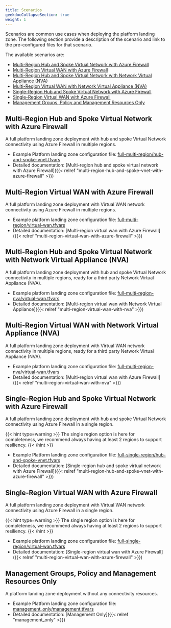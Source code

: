 ```yaml
---
title: Scenarios
geekdocCollapseSection: true
weight: 1
---
```


Scenarios are common use cases when deploying the platform landing zone. The following section provide a description of the scenario and link to the pre-configured files for that scenario.

The available scenarios are:

* [Multi-Region Hub and Spoke Virtual Network with Azure Firewall](#multi-region-hub-and-spoke-virtual-network-with-azure-firewall)
* [Multi-Region Virtual WAN with Azure Firewall](#multi-region-virtual-wan-with-azure-firewall)
* [Multi-Region Hub and Spoke Virtual Network with Network Virtual Appliance (NVA)](#multi-region-hub-and-spoke-virtual-network-with-network-virtual-appliance-nva)
* [Multi-Region Virtual WAN with Network Virtual Appliance (NVA)](#multi-region-virtual-wan-with-network-virtual-appliance-nva)
* [Single-Region Hub and Spoke Virtual Network with Azure Firewall](#single-region-hub-and-spoke-virtual-network-with-azure-firewall)
* [Single-Region Virtual WAN with Azure Firewall](#single-region-virtual-wan-with-azure-firewall)
* [Management Groups, Policy and Management Resources Only](#management-groups-policy-and-management-resources-only)

## Multi-Region Hub and Spoke Virtual Network with Azure Firewall

A full platform landing zone deployment with hub and spoke Virtual Network connectivity using Azure Firewall in multiple regions.

* Example Platform landing zone configuration file: [full-multi-region/hub-and-spoke-vnet.tfvars](https://raw.githubusercontent.com/Azure/alz-terraform-accelerator/refs/heads/main/templates/platform_landing_zone/examples/full-multi-region/hub-and-spoke-vnet.tfvars)
* Detailed documentation: [Multi-region hub and spoke virtual network with Azure Firewall]({{< relref "multi-region-hub-and-spoke-vnet-with-azure-firewall" >}})

## Multi-Region Virtual WAN with Azure Firewall

A full platform landing zone deployment with Virtual WAN network connectivity using Azure Firewall in multiple regions.

* Example platform landing zone configuration file: [full-multi-region/virtual-wan.tfvars](https://raw.githubusercontent.com/Azure/alz-terraform-accelerator/refs/heads/main/templates/platform_landing_zone/examples/full-multi-region/virtual-wan.tfvars)
* Detailed documentation: [Multi-region virtual wan with Azure Firewall]({{< relref "multi-region-virtual-wan-with-azure-firewall" >}})

## Multi-Region Hub and Spoke Virtual Network with Network Virtual Appliance (NVA)

A full platform landing zone deployment with hub and spoke Virtual Network connectivity in multiple regions, ready for a third party Network Virtual Appliance (NVA).

* Example platform landing zone configuration file: [full-multi-region-nva/virtual-wan.tfvars](https://raw.githubusercontent.com/Azure/alz-terraform-accelerator/refs/heads/main/templates/platform_landing_zone/examples/full-multi-region-nva/virtual-wan.tfvars)
* Detailed documentation: [Multi-region virtual wan with Network Virtual Appliance]({{< relref "multi-region-virtual-wan-with-nva" >}})

## Multi-Region Virtual WAN with Network Virtual Appliance (NVA)

A full platform landing zone deployment with Virtual WAN network connectivity in multiple regions, ready for a third party Network Virtual Appliance (NVA).

* Example platform landing zone configuration file: [full-multi-region-nva/virtual-wan.tfvars](https://raw.githubusercontent.com/Azure/alz-terraform-accelerator/refs/heads/main/templates/platform_landing_zone/examples/full-multi-region-nva/virtual-wan.tfvars)
* Detailed documentation: [Multi-region virtual wan with Azure Firewall]({{< relref "multi-region-virtual-wan-with-nva" >}})

## Single-Region Hub and Spoke Virtual Network with Azure Firewall

A full platform landing zone deployment with hub and spoke Virtual Network connectivity using Azure Firewall in a single region.

{{< hint type=warning >}}
The single region option is here for completeness, we recommend always having at least 2 regions to support resiliency.
{{< /hint >}}

* Example Platform landing zone configuration file: [full-single-region/hub-and-spoke-vnet.tfvars](https://raw.githubusercontent.com/Azure/alz-terraform-accelerator/refs/heads/main/templates/platform_landing_zone/examples/full-single-region/hub-and-spoke-vnet.tfvars)
* Detailed documentation: [Single-region hub and spoke virtual network with Azure Firewall]({{< relref "multi-region-hub-and-spoke-vnet-with-azure-firewall" >}})

## Single-Region Virtual WAN with Azure Firewall

A full platform landing zone deployment with Virtual WAN network connectivity using Azure Firewall in a single region.

{{< hint type=warning >}}
The single region option is here for completeness, we recommend always having at least 2 regions to support resiliency.
{{< /hint >}}

* Example platform landing zone configuration file: [full-single-region/virtual-wan.tfvars](https://raw.githubusercontent.com/Azure/alz-terraform-accelerator/refs/heads/main/templates/platform_landing_zone/examples/full-single-region/virtual-wan.tfvars)
* Detailed documentation: [Single-region virtual wan with Azure Firewall]({{< relref "multi-region-virtual-wan-with-azure-firewall" >}})

## Management Groups, Policy and Management Resources Only

A platform landing zone deployment without any connectivity resources.

* Example Platform landing zone configuration file: [management_only/management.tfvars](https://raw.githubusercontent.com/Azure/alz-terraform-accelerator/refs/heads/main/templates/platform_landing_zone/examples/management_only/management.tfvars)
* Detailed documentation: [Management Only]({{< relref "management_only" >}})
